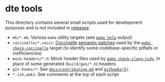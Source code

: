dte tools
=========

This directory contains several small scripts used for development
purposes and is *not* included in [releases]:

* `mk/*.mk`: Various `make` utility targets (see [`make help`] output)
* `coccinelle/*.cocci`: [Coccinelle][] [semantic patches] used by the
  [`make check-coccinelle`] target (to identify some codebase-specific
  pitfalls or inefficiencies)
* `mock-headers/*.h`: Mock header files used by [`make check-clang-tidy`],
  in place of some generated (`build/gen/*.h`) headers
* `git-hooks/*`: See [`docs/contributing.md`] and [`githooks(5)`]
* `*.{sh,awk}`: See comments at the top of each script


[releases]: ../CHANGELOG.md
[`make help`]: mk/help.mk
[Coccinelle]: https://coccinelle.gitlabpages.inria.fr/website/
[semantic patches]: https://coccinelle.gitlabpages.inria.fr/website/sp.html
[`make check-coccinelle`]: mk/lint.mk
[`make check-clang-tidy`]: mk/clang-tidy.mk
[`docs/contributing.md`]: ../docs/contributing.md#merge-requests:~:text=make%20git%2Dhooks
[`githooks(5)`]: https://man7.org/linux/man-pages/man5/githooks.5.html#HOOKS
